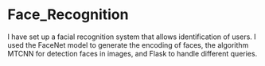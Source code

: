 # Face_Recognition

I have set up a facial recognition system that allows identification of users. I used the FaceNet model to generate the encoding of faces, the algorithm MTCNN for detection faces in images, and Flask to handle different queries.
